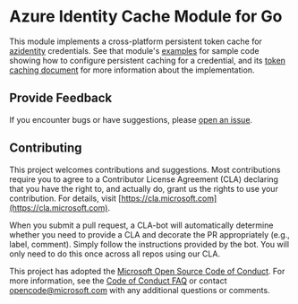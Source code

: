 # Azure Identity Cache Module for Go

This module implements a cross-platform persistent token cache for [azidentity](https://pkg.go.dev/github.com/Azure/azure-sdk-for-go/sdk/azidentity) credentials. See that module's [examples](https://pkg.go.dev/github.com/Azure/azure-sdk-for-go/sdk/azidentity#pkg-examples) for sample code showing how to configure persistent caching for a credential, and its [token caching document](https://aka.ms/azsdk/go/identity/caching) for more information about the implementation.

## Provide Feedback

If you encounter bugs or have suggestions, please
[open an issue](https://github.com/Azure/azure-sdk-for-go/issues).

## Contributing

This project welcomes contributions and suggestions. Most contributions require
you to agree to a Contributor License Agreement (CLA) declaring that you have
the right to, and actually do, grant us the rights to use your contribution.
For details, visit [https://cla.microsoft.com](https://cla.microsoft.com).

When you submit a pull request, a CLA-bot will automatically determine whether
you need to provide a CLA and decorate the PR appropriately (e.g., label,
comment). Simply follow the instructions provided by the bot. You will only
need to do this once across all repos using our CLA.

This project has adopted the
[Microsoft Open Source Code of Conduct](https://opensource.microsoft.com/codeofconduct/).
For more information, see the
[Code of Conduct FAQ](https://opensource.microsoft.com/codeofconduct/faq/)
or contact [opencode@microsoft.com](mailto:opencode@microsoft.com) with any
additional questions or comments.


